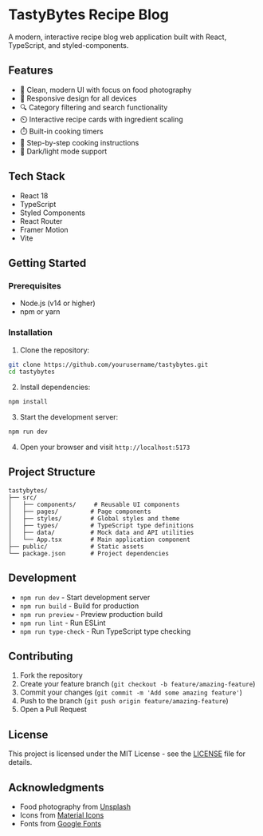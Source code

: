# TastyBytes Recipe Blog

A modern, interactive recipe blog web application built with React, TypeScript, and styled-components.

## Features

- 🎨 Clean, modern UI with focus on food photography
- 📱 Responsive design for all devices
- 🔍 Category filtering and search functionality
- ⏲️ Interactive recipe cards with ingredient scaling
- ⏱️ Built-in cooking timers
- 📝 Step-by-step cooking instructions
- 🌙 Dark/light mode support

## Tech Stack

- React 18
- TypeScript
- Styled Components
- React Router
- Framer Motion
- Vite

## Getting Started

### Prerequisites

- Node.js (v14 or higher)
- npm or yarn

### Installation

1. Clone the repository:
```bash
git clone https://github.com/yourusername/tastybytes.git
cd tastybytes
```

2. Install dependencies:
```bash
npm install
```

3. Start the development server:
```bash
npm run dev
```

4. Open your browser and visit `http://localhost:5173`

## Project Structure

```
tastybytes/
├── src/
│   ├── components/     # Reusable UI components
│   ├── pages/         # Page components
│   ├── styles/        # Global styles and theme
│   ├── types/         # TypeScript type definitions
│   ├── data/          # Mock data and API utilities
│   └── App.tsx        # Main application component
├── public/            # Static assets
└── package.json       # Project dependencies
```

## Development

- `npm run dev` - Start development server
- `npm run build` - Build for production
- `npm run preview` - Preview production build
- `npm run lint` - Run ESLint
- `npm run type-check` - Run TypeScript type checking

## Contributing

1. Fork the repository
2. Create your feature branch (`git checkout -b feature/amazing-feature`)
3. Commit your changes (`git commit -m 'Add some amazing feature'`)
4. Push to the branch (`git push origin feature/amazing-feature`)
5. Open a Pull Request

## License

This project is licensed under the MIT License - see the [LICENSE](LICENSE) file for details.

## Acknowledgments

- Food photography from [Unsplash](https://unsplash.com)
- Icons from [Material Icons](https://material.io/icons)
- Fonts from [Google Fonts](https://fonts.google.com)
